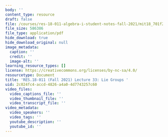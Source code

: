 ```yaml
---
body: ''
content_type: resource
draft: false
file: /courses/res-18-011-algebra-i-student-notes-fall-2021/mit18_701f21_lec33.pdf
file_size: 586386
file_type: application/pdf
hide_download: true
hide_download_original: null
image_metadata:
  caption: ''
  credit: ''
  image-alt: ''
learning_resource_types: []
license: https://creativecommons.org/licenses/by-nc-sa/4.0/
resourcetype: Document
title: 'RES.18-011 (Fall 2021) Lecture 33: Lie Groups '
uid: 2c024fc4-accd-4826-a4a0-4d7743257c60
video_files:
  video_captions_file: ''
  video_thumbnail_file: ''
  video_transcript_file: ''
video_metadata:
  video_speakers: ''
  video_tags: ''
  youtube_description: ''
  youtube_id: ''
---
```

